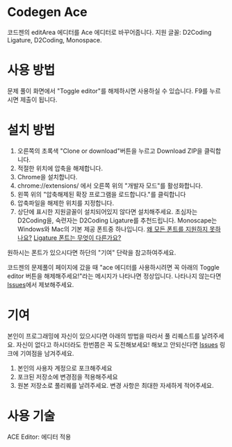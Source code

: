 # Codegen Ace
코드젠의 editArea 에디터를 Ace 에디터로 바꾸어줍니다. 지원 글꼴: D2Coding Ligature, D2Coding, Monospace.

# 사용 방법
문제 풀이 화면에서 "Toggle editor"를 해제하시면 사용하실 수 있습니다.
F9를 누르시면 제출이 됩니다.

# 설치 방법
1. 오른쪽의 초록색 "Clone or download"버튼을 누르고 Download ZIP을 클릭합니다.
2. 적절한 위치에 압축을 해제합니다.
3. Chrome을 설치합니다.
4. chrome://extensions/ 에서 오른쪽 위의 "개발자 모드"를 활성화합니다.
5. 왼쪽 위의 "압축해제된 확장 프로그램을 로드합니다."를 클릭합니다
6. 압축파일을 해제한 위치를 지정합니다.
7. 상단에 표시한 지원글꼴이 설치되어있지 않다면 설치해주세요. 초심자는 D2Coding을, 숙련자는 D2Coding Ligature를 추천드립니다. Monoscape는 Windows와 Mac의 기본 제공 폰트중 하나입니다.
[왜 모든 폰트를 지원하지 못하나요?](https://1boon.kakao.com/bloter/296920)
[Ligature 폰트는 무엇이 다른가요?](https://dschci.tistory.com/107)

원하시는 폰트가 있으시다면 하단의 "기여" 단락을 참고하여주세요.

코드젠의 문제풀이 페이지에 갔을 때 "ace 에디터를 사용하시려면 꼭 아래의 Toggle editor 버튼을 해제해주세요!"라는 메시지가 나타나면 정상입니다. 나타나지 않는다면 [Issues](https://github.com/DIMI19WP/codegen-ace/issues)에서 제보해주세요.

# 기여
본인이 프로그래밍에 자신이 있으시다면 아래의 방법을 따라서 풀 리퀘스트를 날려주세요. 자신이 없다고 하시더라도 한번쯤은 꼭 도전해보세요! 해보고 안되신다면 [Issues](https://github.com/DIMI19WP/codegen-ace/issues) 링크에 기여점을 남겨주세요.

1. 본인의 사용자 계정으로 포크해주세요
2. 포크된 저장소에 변경점을 적용해주세요
3. 원본 저장소로 풀리퀘를 날려주세요. 변경 사항은 최대한 자세하게 적어주세요.

# 사용 기술
ACE Editor: 에디터 적용